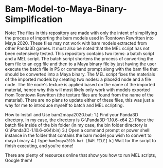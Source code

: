 # Bam-Model-to-Maya-Binary-Simplification
Note: The files in this repository are made with only the intent of simplifying the process of importing the bam models used in
Toontown Rewritten into Maya 2020. These files may not work with bam models extracted from other Panda3D games. It must also be
noted that the MEL script has not been extensively tested. This repository contains two items: a batch script and a MEL script.
The batch script shortens the process of converting the bam file to an egg file and then to a Maya binary file by just having
the user execute the batch file in PS or command prompt along with the bam file that should be converted into a Maya binary.
The MEL script fixes the materials of the imported models by creating two nodes: a place2d node and a file node. The file
node's texture is applied based on the name of the imported material, hence why this will most likely only work with models
exported from Toontown Rewritten (the texture files are found from the name of the material). There are no plans to update either
of these files, this was just a way for me to introduce myself to batch and MEL scripting.

How to Install and Use bam2maya2020.bat:
  1.) Find your Panda3D directory. In my case, the directory is G:\Panda3D-1.10.6-x64
  2.) Place the batch file inside of the bin folder (in my case, the bin folder directory is G:\Panda3D-1.10.6-x64\bin)
  3.) Open a command prompt or power shell instance in the folder that contains the bam model you wish to convert to maya binary
  4.) Type `bam2maya2020.bat [BAM_FILE]`
  5.) Wait for the script to finish executing, and you're done!
  
There are plenty of resources online that show you how to run MEL scripts, Google them!

